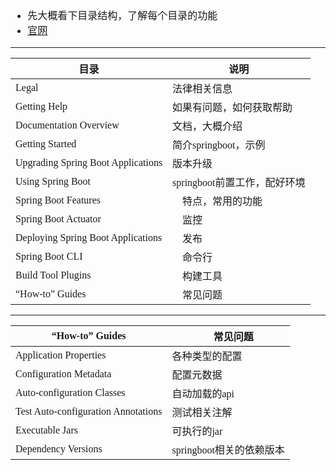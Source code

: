<font face="SimSun" size=3>

- 先大概看下目录结构，了解每个目录的功能
- [官网](https://docs.spring.io/spring-boot/docs/current/reference/html/)

---


目录 | 说明
---|---
Legal | 法律相关信息
Getting Help | 如果有问题，如何获取帮助
Documentation Overview | 文档，大概介绍
Getting Started | 简介springboot，示例
Upgrading Spring Boot Applications | 版本升级
Using Spring Boot | springboot前置工作，配好环境
Spring Boot Features |　特点，常用的功能
Spring Boot Actuator |　监控
Deploying Spring Boot Applications |　发布
Spring Boot CLI |　命令行
Build Tool Plugins |　构建工具
“How-to” Guides |　常见问题

---

“How-to” Guides |　常见问题
---|---
Application Properties | 各种类型的配置
Configuration Metadata | 配置元数据
Auto-configuration Classes | 自动加载的api
Test Auto-configuration Annotations | 测试相关注解
Executable Jars | 可执行的jar
Dependency Versions | springboot相关的依赖版本


</font>